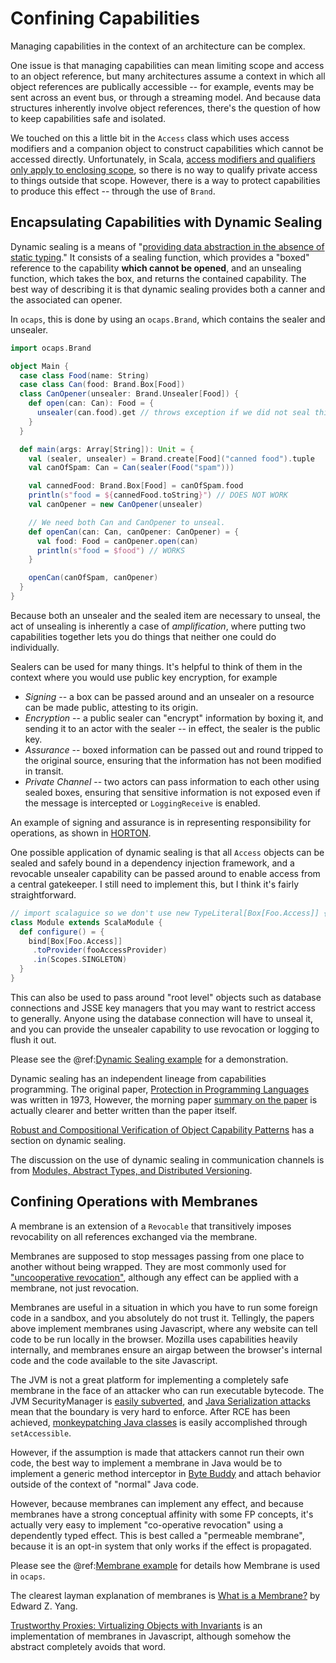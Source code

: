# Confining Capabilities

Managing capabilities in the context of an architecture can be complex. 

One issue is that managing capabilities can mean limiting scope and access to an object reference, but many architectures assume a context in which all object references are publically accessible -- for example, events may be sent across an event bus, or through a streaming model.  And because data structures inherently involve object references, there's the question of how to keep capabilities safe and isolated.

We touched on this a little bit in the `Access` class which uses access modifiers and a companion object to construct capabilities which cannot be accessed directly.  Unfortunately, in Scala, [access modifiers and qualifiers only apply to enclosing scope](http://www.jesperdj.com/2016/01/08/scala-access-modifiers-and-qualifiers-in-detail/), so there is no way to qualify private access to things outside that scope.  However, there is a way to protect capabilities to produce this effect -- through the use of `Brand`.

## Encapsulating Capabilities with Dynamic Sealing

Dynamic sealing is a means of "[providing data abstraction in the absence of static typing](https://people.mpi-sws.org/~dreyer/papers/ocpl/paper.pdf)."  It consists of a sealing function, which provides a "boxed" reference to the capability **which cannot be opened**, and an unsealing function, which takes the box, and returns the contained capability. The best way of describing it is that dynamic sealing provides both a canner and the associated can opener.  

In `ocaps`, this is done by using an `ocaps.Brand`, which contains the sealer and unsealer.

```scala
import ocaps.Brand

object Main {
  case class Food(name: String)
  case class Can(food: Brand.Box[Food])
  class CanOpener(unsealer: Brand.Unsealer[Food]) {
    def open(can: Can): Food = {
      unsealer(can.food).get // throws exception if we did not seal this
    }
  }

  def main(args: Array[String]): Unit = {
    val (sealer, unsealer) = Brand.create[Food]("canned food").tuple
    val canOfSpam: Can = Can(sealer(Food("spam")))

    val cannedFood: Brand.Box[Food] = canOfSpam.food
    println(s"food = ${cannedFood.toString}") // DOES NOT WORK
    val canOpener = new CanOpener(unsealer)

    // We need both Can and CanOpener to unseal.
    def openCan(can: Can, canOpener: CanOpener) = {
      val food: Food = canOpener.open(can)
      println(s"food = $food") // WORKS
    }

    openCan(canOfSpam, canOpener)
  }
}
```

Because both an unsealer and the sealed item are necessary to unseal, the act of unsealing is inherently a case of *amplification*, where putting two capabilities together lets you do things that neither one could do individually.

Sealers can be used for many things.  It's helpful to think of them in the context where you would use public key encryption, for example

* *Signing* -- a box can be passed around and an unsealer on a resource can be made public, attesting to its origin.
* *Encryption* -- a public sealer can "encrypt" information by boxing it, and sending it to an actor with the sealer -- in effect, the sealer is the public key.
* *Assurance* -- boxed information can be passed out and round tripped to the original source, ensuring that the information has not been modified in transit.
* *Private Channel* -- two actors can pass information to each other using sealed boxes, ensuring that sensitive information is not exposed even if the message is intercepted or `LoggingReceive` is enabled.

An example of signing and assurance is in representing responsibility for operations, as shown in [HORTON](http://www.erights.org/elib/capability/horton/).

One possible application of dynamic sealing is that all `Access` objects can be sealed and safely bound in a dependency injection framework, and a revocable unsealer capability can be passed around to enable access from a central gatekeeper.  I still need to implement this, but I think it's fairly straightforward.

```scala
// import scalaguice so we don't use new TypeLiteral[Box[Foo.Access]] {}
class Module extends ScalaModule {
  def configure() = {
    bind[Box[Foo.Access]]
     .toProvider(fooAccessProvider)
     .in(Scopes.SINGLETON)
  }
}
```

This can also be used to pass around "root level" objects such as database connections and JSSE key managers that you may want to restrict access to generally.  Anyone using the database connection will have to unseal it, and you can provide the unsealer capability to use revocation or logging to flush it out.

Please see the @ref:[Dynamic Sealing example](../examples/dynamic_seal.md) for a demonstration.

Dynamic sealing has an independent lineage from capabilities programming.  The original paper, [Protection in Programming Languages](http://www.erights.org/history/morris73.pdf) was written in 1973,  However, the morning paper [summary on the paper](https://blog.acolyer.org/2016/10/19/protection-in-programming-languages/) is actually clearer and better written than the paper itself.

[Robust and Compositional Verification of Object
 Capability Patterns](https://people.mpi-sws.org/~dreyer/papers/ocpl/paper.pdf) has a section on dynamic sealing.
 
The discussion on the use of dynamic sealing in communication channels is from [Modules, Abstract Types, and Distributed Versioning](https://www.cl.cam.ac.uk/~pes20/versions-popl.pdf).

## Confining Operations with Membranes

A membrane is an extension of a `Revocable` that transitively imposes revocability on all references exchanged via the membrane.  

Membranes are supposed to stop messages passing from one place to another without being wrapped.  They are most commonly used for ["uncooperative revocation"](https://web.archive.org/web/20160408162552/http://www.eros-os.org/pipermail/e-lang/2003-January/008434.html), although any effect can be applied with a membrane, not just revocation.

Membranes are useful in a situation in which you have to run some foreign code in a sandbox, and you absolutely do not trust it.  Tellingly, the papers above implement membranes using Javascript, where any website can tell code to be run locally in the browser.  Mozilla uses capabilities heavily internally, and membranes ensure an airgap between the browser's internal code and the code available to the site Javascript.

The JVM is not a great platform for implementing a completely safe membrane in the face of an attacker who can run executable bytecode.  The JVM SecurityManager is [easily subverted](https://tersesystems.com/blog/2015/12/29/sandbox-experiment/), and [Java Serialization attacks](https://tersesystems.com/blog/2015/11/08/closing-the-open-door-of-java-object-serialization/) mean that the boundary is very hard to enforce.  After RCE has been achieved, [monkeypatching Java classes](https://tersesystems.com/blog/2014/03/02/monkeypatching-java-classes/) is easily accomplished through `setAccessible`.

However, if the assumption is made that attackers cannot run their own code, the best way to implement a membrane in Java would be to implement a generic method interceptor in [Byte Buddy](http://bytebuddy.net/#/) and attach behavior outside of the context of "normal" Java code.

However, because membranes can implement any effect, and because membranes have a strong conceptual affinity with some FP concepts, it's actually very easy to implement "co-operative revocation" using a dependently typed effect.  This is best called a "permeable membrane", because it is an opt-in system that only works if the effect is propagated.

Please see the @ref:[Membrane example](../examples/membrane.md) for details how Membrane is used in `ocaps`.

The clearest layman explanation of membranes is [What is a Membrane?](http://blog.ezyang.com/2013/03/what-is-a-membran/) by Edward Z. Yang.  

[Trustworthy Proxies: Virtualizing Objects with Invariants](https://research.google.com/pubs/pub40736.html) is an implementation of membranes in Javascript, although somehow the abstract completely avoids that word.